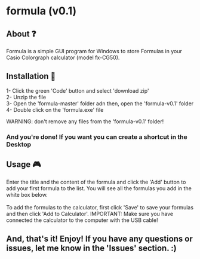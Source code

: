 # formula (v0.1)

## About ❓
Formula is a simple GUI program for Windows to store Formulas in your Casio Colorgraph calculator (model fx-CG50). 

## Installation 💾
1- Click the green 'Code' button and select 'download zip'<br>
2- Unzip the file<br>
3- Open the 'formula-master' folder adn then, open the 'formula-v0.1' folder<br>
4- Double click on the 'formula.exe' file<br>

WARNING: don't remove any files from the 'formula-v0.1' folder!<br>

### And you're done! If you want you can create a shortcut in the Desktop

## Usage 🎮
Enter the title and the content of the formula and click the 'Add' button to add your first formula to the list. You will see all the formulas you add in the white box below. <br><br>
To add the formulas to the calculator, first click 'Save' to save your formulas and then click 'Add to Calculator'. IMPORTANT: Make sure you have connected the calculator to the computer with the USB cable!
 

## And, that's it! Enjoy! If you have any questions or issues, let me know in the 'Issues' section. :)

